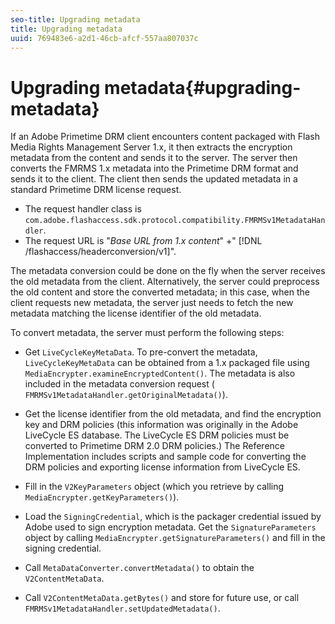 ```yaml
---
seo-title: Upgrading metadata
title: Upgrading metadata
uuid: 769483e6-a2d1-46cb-afcf-557aa807037c
---
```


# Upgrading metadata{#upgrading-metadata}

If an Adobe Primetime DRM client encounters content packaged with Flash Media Rights Management Server 1.x, it then extracts the encryption metadata from the content and sends it to the server. The server then converts the FMRMS 1.x metadata into the Primetime DRM format and sends it to the client. The client then sends the updated metadata in a standard Primetime DRM license request.

* The request handler class is `com.adobe.flashaccess.sdk.protocol.compatibility.FMRMSv1MetadataHandler`. 
* The request URL is "*Base URL from 1.x content*" +" [!DNL /flashaccess/headerconversion/v1]".

The metadata conversion could be done on the fly when the server receives the old metadata from the client. Alternatively, the server could preprocess the old content and store the converted metadata; in this case, when the client requests new metadata, the server just needs to fetch the new metadata matching the license identifier of the old metadata.

To convert metadata, the server must perform the following steps:

* Get `LiveCycleKeyMetaData`. To pre-convert the metadata, `LiveCycleKeyMetaData` can be obtained from a 1.x packaged file using `MediaEncrypter.examineEncryptedContent()`. The metadata is also included in the metadata conversion request ( `FMRMSv1MetadataHandler.getOriginalMetadata()`). 

* Get the license identifier from the old metadata, and find the encryption key and DRM policies (this information was originally in the Adobe LiveCycle ES database. The LiveCycle ES DRM policies must be converted to Primetime DRM 2.0 DRM policies.) The Reference Implementation includes scripts and sample code for converting the DRM policies and exporting license information from LiveCycle ES. 
* Fill in the `V2KeyParameters` object (which you retrieve by calling `MediaEncrypter.getKeyParameters()`). 

* Load the `SigningCredential`, which is the packager credential issued by Adobe used to sign encryption metadata. Get the `SignatureParameters` object by calling `MediaEncrypter.getSignatureParameters()` and fill in the signing credential. 

* Call `MetaDataConverter.convertMetadata()` to obtain the `V2ContentMetaData`. 

* Call `V2ContentMetaData.getBytes()` and store for future use, or call `FMRMSv1MetadataHandler.setUpdatedMetadata()`.

